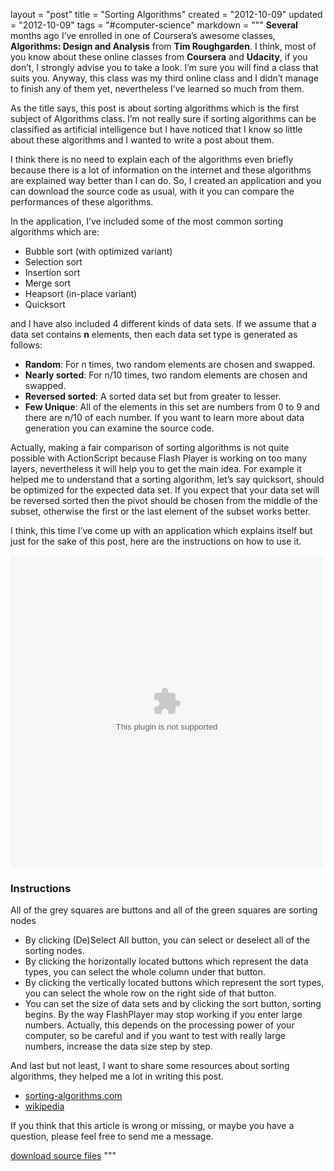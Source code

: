 layout = "post"
title = "Sorting Algorithms"
created = "2012-10-09"
updated = "2012-10-09"
tags = "#computer-science"
markdown = """
**Several** months ago I’ve enrolled in one of Coursera’s awesome classes, **Algorithms: Design and Analysis** from **Tim Roughgarden**. I think, most of you know about these online classes from **Coursera** and **Udacity**, if you don’t, I strongly advise you to take a look. I’m sure you will find a class that suits you. Anyway, this class was my third online class and I didn’t manage to finish any of them yet, nevertheless I’ve learned so much from them.

As the title says, this post is about sorting algorithms which is the first subject of Algorithms class. I’m not really sure if sorting algorithms can be classified as artificial intelligence but I have noticed that I know so little about these algorithms and I wanted to write a post about them.

I think there is no need to explain each of the algorithms even briefly because there is a lot of information on the internet and these algorithms are explained way better than I can do. So, I created an application and you can download the source code as usual, with it you can compare the performances of these algorithms.

In the application, I’ve included some of the most common sorting algorithms which are:

* Bubble sort (with optimized variant)
* Selection sort
* Insertion sort
* Merge sort
* Heapsort (in-place variant)
* Quicksort

and I have also included 4 different kinds of data sets. If we assume that a data set contains **n** elements, then each data set type is generated as follows:

* **Random**: For n times, two random elements are chosen and swapped.
* **Nearly sorted**: For n/10 times, two random elements are chosen and swapped.
* **Reversed sorted**: A sorted data set but from greater to lesser.
* **Few Unique**: All of the elements in this set are numbers from 0 to 9 and there are n/10 of each number. If you want to learn more about data generation you can examine the source code.

Actually, making a fair comparison of sorting algorithms is not quite possible with ActionScript because Flash Player is working on too many layers, nevertheless it will help you to get the main idea. For example it helped me to understand that a sorting algorithm, let’s say quicksort, should be optimized for the expected data set. If you expect that your data set will be reversed sorted then the pivot should be chosen from the middle of the subset, otherwise the first or the last element of the subset works better.

I think, this time I’ve come up with an application which explains itself but just for the sake of this post, here are the instructions on how to use it.

<object width="500" height="500" data="/assets/2012/sorting_algorithms.swf"></object>

### Instructions
All of the grey squares are buttons and all of the green squares are sorting nodes

* By clicking (De)Select All button, you can select or deselect all of the sorting nodes.
* By clicking the horizontally located buttons which represent the data types, you can select the whole column under that button.
* By clicking the vertically located buttons which represent the sort types, you can select the whole row on the right side of that button.
* You can set the size of data sets and by clicking the sort button, sorting begins. By the way FlashPlayer may stop working if you enter large numbers. Actually, this depends on the processing power of your computer, so be careful and if you want to test with really large numbers, increase the data size step by step.
 
And last but not least, I want to share some resources about sorting algorithms, they helped me a lot in writing this post.

* [sorting-algorithms.com](http://www.sorting-algorithms.com)
* [wikipedia](http://en.wikipedia.org/wiki/Sorting_algorithm)

If you think that this article is wrong or missing, or maybe you have a question, please feel free to send me a message.

[download source files](/assets/2012/sorting_algorithms_source.zip)
"""
